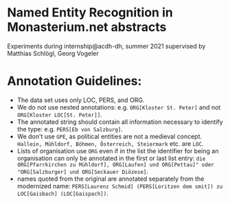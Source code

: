 Named Entity Recognition in Monasterium.net abstracts
=====================================================

Experiments during internship@acdh-dh, summer 2021
supervised by Matthias Schlögl, Georg Vogeler

# Annotation Guidelines:
- The data set uses only LOC, PERS, and ORG.
- We do not use nested annotations: e.g. `ORG[Kloster St. Peter]` and not `ORG[Kloster LOC[St. Peter]]`.
- The annotated string should contain all information necessary to identify the type: e.g. `PERS[Eb von Salzburg]`.
- We don't use `GPE`, as political entities are not a medieval concept. `Hallein, Mühldorf, Böhmen, Österreich, Steiermark` etc. are `LOC`.
- Lists of organisation use `ORG` even if in the list the identifier for being an organisation can only be annotated in the first or last list entry: `die ORG[Pfarrkirchen zu Mühldorf], ORG[Laufen] und ORG[Pettau]" oder "ORG[Salzburger] und ORG[Seckauer Diözese]`.
- names quoted from the original are annotated separately from the modernized name: `PERS[Laurenz Schmid] (PERS[Loritzen dem smit]) zu LOC[Gaisbach] (LOC[Gaispach])`.

